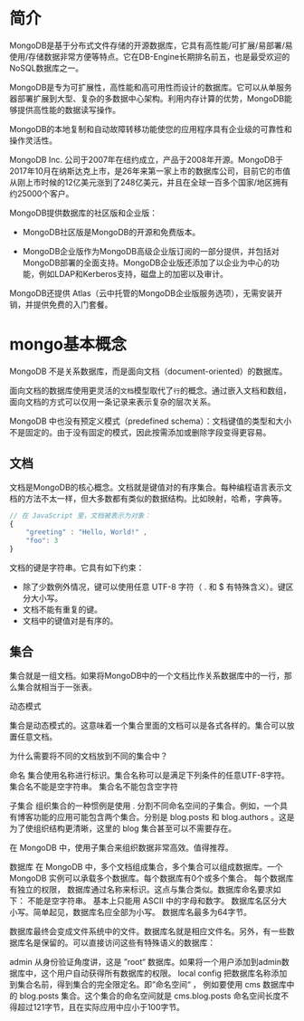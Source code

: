 # 简介


MongoDB是基于分布式文件存储的开源数据库，它具有高性能/可扩展/易部署/易使用/存储数据非常方便等特点。它在DB-Engine长期排名前五，也是最受欢迎的NoSQL数据库之一。

MongoDB是专为可扩展性，高性能和高可用性而设计的数据库。它可以从单服务器部署扩展到大型、复杂的多数据中心架构。利用内存计算的优势，MongoDB能够提供高性能的数据读写操作。 

MongoDB的本地复制和自动故障转移功能使您的应用程序具有企业级的可靠性和操作灵活性。
    
MongoDB Inc. 公司于2007年在纽约成立，产品于2008年开源。MongoDB于 2017年10月在纳斯达克上市，是26年来第一家上市的数据库公司，目前它的市值从刚上市时候的12亿美元涨到了248亿美元，并且在全球一百多个国家/地区拥有约25000个客户。

MongoDB提供数据库的社区版和企业版：

- MongoDB社区版是MongoDB的开源和免费版本。

- MongoDB企业版作为MongoDB高级企业版订阅的一部分提供，并包括对MongoDB部署的全面支持。MongoDB企业版还添加了以企业为中心的功能，例如LDAP和Kerberos支持，磁盘上的加密以及审计。

MongoDB还提供 Atlas（云中托管的MongoDB企业版服务选项），无需安装开销，并提供免费的入门套餐。


# mongo基本概念

MongoDB 不是关系数据库，而是面向文档（document-oriented）的数据库。

面向文档的数据库使用更灵活的`文档`模型取代了`行`的概念。通过嵌入文档和数组，面向文档的方式可以仅用一条记录来表示复杂的层次关系。

MongoDB 中也没有预定义模式（predefined schema）：文档键值的类型和大小不是固定的。由于没有固定的模式，因此按需添加或删除字段变得更容易。

## 文档

文档是MongoDB的核心概念。文档就是键值对的有序集合。每种编程语言表示文档的方法不太一样，但大多数都有类似的数据结构。比如映射，哈希，字典等。

```js
// 在 JavaScript 里，文档被表示为对象：
{
    "greeting" : "Hello, World!" , 
    "foo": 3
}
```



文档的键是字符串。它具有如下约束：

- 除了少数例外情况，键可以使用任意 UTF-8 字符（ . 和 $ 有特殊含义）。键区分大小写。
- 文档不能有重复的键。
- 文档中的键值对是有序的。


## 集合

集合就是一组文档。如果将MongoDB中的一个文档比作关系数据库中的一行，那么集合就相当于一张表。

动态模式

集合是动态模式的。这意味着一个集合里面的文档可以是各式各样的。集合可以放置任意文档。

为什么需要将不同的文档放到不同的集合中？


命名
集合使用名称进行标识。集合名称可以是满足下列条件的任意UTF-8字符。
集合名不能是空字符串。
集合名不能包含空字符


子集合
组织集合的一种惯例是使用 . 分割不同命名空间的子集合。例如，一个具有博客功能的应用可能包含两个集合。分别是 blog.posts 和 blog.authors 。这是为了使组织结构更清晰，这里的 blog 集合甚至可以不需要存在。

在 MongoDB 中，使用子集合来组织数据非常高效。值得推荐。

数据库
在 MongoDB 中，多个文档组成集合，多个集合可以组成数据库。一个 MongoDB 实例可以承载多个数据库。每个数据库有0个或多个集合。
每个数据库有独立的权限，
数据库通过名称来标识。这点与集合类似。数据库命名要求如下：
不能是空字符串。
基本上只能用 ASCII 中的字母和数字。
数据库名区分大小写。简单起见，数据库名应全部为小写。
数据库名最多为64字节。

数据库最终会变成文件系统中的文件。数据库名就是相应文件名。另外，有一些数据库名是保留的。可以直接访问这些有特殊语义的数据库：

admin  从身份验证角度讲，这是 ”root“ 数据库。如果将一个用户添加到admin数据库中，这个用户自动获得所有数据库的权限。
local
config
把数据库名称添加到集合名前，得到集合的完全限定名。即”命名空间“ ， 例如要使用 cms 数据库中的 blog.posts 集合。这个集合的命名空间就是 cms.blog.posts 
命名空间长度不得超过121字节，且在实际应用中应小于100字节。

